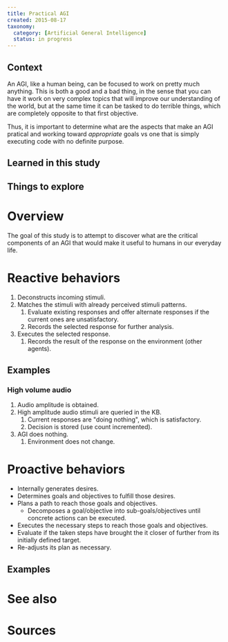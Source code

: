 ```yaml
---
title: Practical AGI
created: 2015-08-17
taxonomy:
  category: [Artificial General Intelligence]
  status: in progress
---
```


## Context

An AGI, like a human being, can be focused to work on pretty much anything. This is both a good and a bad thing, in the sense that you can have it work on very complex topics that will improve our understanding of the world, but at the same time it can be tasked to do terrible things, which are completely opposite to that first objective.

Thus, it is important to determine what are the aspects that make an AGI pratical and working toward *appropriate* goals vs one that is simply executing code with no definite purpose.

## Learned in this study

## Things to explore

# Overview

The goal of this study is to attempt to discover what are the critical components of an AGI that would make it useful to humans in our everyday life.

# Reactive behaviors

1. Deconstructs incoming stimuli.
2. Matches the stimuli with already perceived stimuli patterns.
	1. Evaluate existing responses and offer alternate responses if the current ones are unsatisfactory.
	2. Records the selected response for further analysis.
3. Executes the selected response.
	1. Records the result of the response on the environment (other agents).

## Examples

### High volume audio

1. Audio amplitude is obtained.
2. High amplitude audio stimuli are queried in the KB.
	1. Current responses are "doing nothing", which is satisfactory.
	2. Decision is stored (use count incremented).
3. AGI does nothing.
	1. Environment does not change.

# Proactive behaviors

* Internally generates desires.
* Determines goals and objectives to fulfill those desires.
* Plans a path to reach those goals and objectives.
	* Decomposes a goal/objective into sub-goals/objectives until concrete actions can be executed.
* Executes the necessary steps to reach those goals and objectives.
* Evaluate if the taken steps have brought the it closer of further from its initially defined target.
* Re-adjusts its plan as necessary.

## Examples

# See also

# Sources